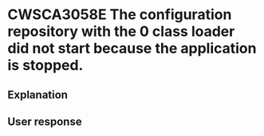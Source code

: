 # CWSCA3058E The configuration repository with the 0 class loader did not start because the application is stopped.

## Explanation

## User response